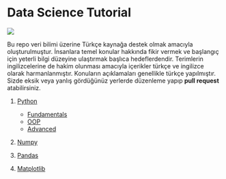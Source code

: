 # Data Science Tutorial

![](https://www.dataquest.io/wp-content/uploads/2019/05/what-is-data-science-1.jpg)

Bu repo veri bilimi üzerine Türkçe kaynağa destek olmak amacıyla oluşturulmuştur. İnsanlara temel konular hakkında fikir vermek ve başlangıç için yeterli bilgi düzeyine ulaştırmak başlıca hedeflerdendir. Terimlerin ingilizcelerine de hakim olunması amacıyla içerikler türkçe ve ingilizce olarak harmanlanmıştır. Konuların açıklamaları genellikle türkçe yapılmıştır. Sizde eksik veya yanlış gördüğünüz yerlerde düzenleme yapıp **pull request** atabilirsiniz.

1. [Python](/python)
    * [Fundamentals](/python/fundamentals)
    * [OOP](/python/oop)
    * [Advanced](/python/advanced)

2. [Numpy](/numpy)
3. [Pandas](/pandas)
4. [Matplotlib](/matplotlib)
